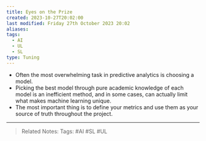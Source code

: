 ```yaml
---
title: Eyes on the Prize
created: 2023-10-27T20:02:00
last modified: Friday 27th October 2023 20:02
aliases: 
tags:
  - AI
  - UL
  - SL
type: Tuning
---
```

- Often the most overwhelming task in predictive analytics is choosing a model.
- Picking the best model through pure academic knowledge of each model is an inefficient method, and in some cases, can actually limit what makes machine learning unique.
- The most important thing is to define your metrics and use them as your source of truth throughout the project.
---
>Related Notes: 
>Tags: #AI #SL #UL 
